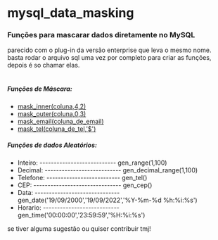 # mysql_data_masking
### Funções para mascarar dados diretamente no MySQL
parecido com o plug-in da versão enterprise que leva o mesmo nome.<br>
basta rodar o arquivo sql uma vez por completo para criar as funções, depois é so chamar elas.<br><br>
##### Funções de Máscara:

* [mask_inner(coluna,4,2)](#Título-e-Imagem-de-capa)
* [mask_outer(coluna,0,3)](#badges)
* [mask_email(coluna_de_email)](#índice)
* [mask_tel(coluna_de_tel,'$')](#descrição-do-projeto)
        
##### Funções de dados Aleatórios:
* Inteiro: --------------------------- gen_range(1,100)
* Decimal: --------------------------- gen_decimal_range(1,100)
* Telefone: -------------------------- gen_tel()
* CEP: ------------------------------- gen_cep()
* Data: ------------------------------ gen_date('19/09/2000','19/09/2022','%Y-%m-%d %h:%i:%s') 
* Horario: --------------------------- gen_time('00:00:00','23:59:59','%H:%i:%s')
        
 se tiver alguma sugestão ou quiser contribuir tmj!




